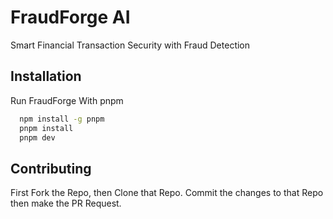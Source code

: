 
# FraudForge AI

Smart Financial Transaction Security with Fraud Detection



## Installation

Run FraudForge With pnpm

```bash
  npm install -g pnpm
  pnpm install
  pnpm dev
```

## Contributing



First Fork the Repo, then Clone that Repo.
Commit the changes to that Repo then make the PR Request.

